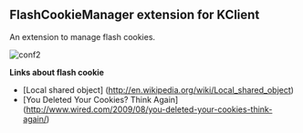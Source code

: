 FlashCookieManager extension for KClient
-------------------------------------------------
An extension to manage flash cookies.

![conf2](http://i.imgur.com/TGCG5ok.png)

**Links about flash cookie**
 - [Local shared object] (http://en.wikipedia.org/wiki/Local_shared_object)
 - [You Deleted Your Cookies? Think Again] (http://www.wired.com/2009/08/you-deleted-your-cookies-think-again/)
 
